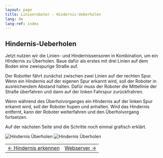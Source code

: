 ```yaml
---
layout: page
title: Linienroboter - Hindernis-Ueberholen
lang: de
lang-ref: index
---
```


## Hindernis-Ueberholen

Jetzt nutzen wir die Linien- und Hindernissensoren in Kombination, um ein HIndernis zu Überholen. Baue dafür als erstes mit drei Linien auf dem Boden eine zweispurige Straße auf.

Der Robotter fährt zunächst zwischen zwei Linien auf der rechten Spur. Wenn ein Hindernis auf der eigenen Spur erkannt wird, soll der Roboter in ausreichendem Abstand halten. Dafür muss der Roboter die Mittellinie der Straße überfahren und dann auf der linken Fahrspur zurückfrahren.

Wenn während des Überholvorganges ein HIndernis auf der linken Spur erkannt wird, soll der Roboter hupen und anhalten. Wird das Hindernis entfernt, kann der Roboter weiterfahren und den Überholvorgang fortsetzen.

Auf der nächsten Seite sind die Schritte noch einmal grafisch erklärt.

<img scr="img/hindernis_ueberholen1.png" alt="Hindernis Überholen">
<img scr="img/hindernis_ueberholen2.png" alt="Hindernis Überholen">


|            |            |
|:-----------|-----------:|
|<a href="./Hindernis-erkennen.html"><- Hindernis erkennen</a>|<a href="./Webserver.html">Webserver -></a>|

